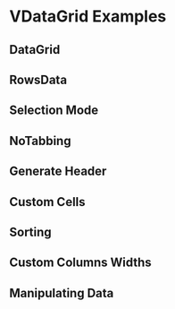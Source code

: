 # VDataGrid Examples

## DataGrid

<code-tab visible-overflow>
<template #example>
<BasicExample />
</template>
<template #code>

```vue
<!--@include: ./components/data-grid/BasicExample.vue -->
```

</template>
</code-tab>

## RowsData

<code-tab visible-overflow>
<template #example>
<RowsDataExample />
</template>
<template #code>

```vue
<!--@include: ./components/data-grid/RowsDataExample.vue -->
```

</template>
</code-tab>

## Selection Mode

<code-tab visible-overflow>
<template #example>
<SelectionModeExample />
</template>
<template #code>

```vue
<!--@include: ./components/data-grid/SelectionModeExample.vue -->
```

</template>
</code-tab>

## NoTabbing

<code-tab visible-overflow>
<template #example>
<NoTabbingExample />
</template>
<template #code>

```vue
<!--@include: ./components/data-grid/NoTabbingExample.vue -->
```

</template>
</code-tab>

## Generate Header

<code-tab visible-overflow>
<template #example>
<GenerateHeaderExample />
</template>
<template #code>

```vue
<!--@include: ./components/data-grid/BasicExample.vue -->
```

</template>
</code-tab>

## Custom Cells

<code-tab visible-overflow>
<template #example>
<CustomCellsExample />
</template>
<template #code>

```vue
<!--@include: ./components/data-grid/CustomCellsExample.vue -->
```

</template>
</code-tab>

## Sorting

<code-tab visible-overflow>
<template #example>
<SortingExample />
</template>
<template #code>

```vue
<!--@include: ./components/data-grid/SortingExample.vue -->
```

</template>
</code-tab>

## Custom Columns Widths

<code-tab visible-overflow>
<template #example>
<CustomColumnsWidthsExample />
</template>
<template #code>

```vue
<!--@include: ./components/data-grid/CustomColumnsWidthsExample.vue -->
```

</template>
</code-tab>

## Manipulating Data

<code-tab visible-overflow>
<template #example>
<ManipulatingDataExample />
</template>
<template #code>

```vue
<!--@include: ./components/data-grid/ManipulatingDataExample.vue -->
```

</template>
</code-tab>

<script setup lang="ts">
import CodeTab from '../custom/CodeTab.vue';
import { defineClientComponent } from 'vitepress';

const BasicExample = defineClientComponent(() =>  import('./components/data-grid/BasicExample.vue'));
const ManipulatingDataExample = defineClientComponent(() =>  import('./components/data-grid/ManipulatingDataExample.vue'));
const RowsDataExample = defineClientComponent(() =>  import('./components/data-grid/RowsDataExample.vue'));
const SelectionModeExample = defineClientComponent(() =>  import('./components/data-grid/SelectionModeExample.vue'));
const NoTabbingExample = defineClientComponent(() =>  import('./components/data-grid/NoTabbingExample.vue'));
const GenerateHeaderExample = defineClientComponent(() =>  import('./components/data-grid/GenerateHeaderExample.vue'));
const CustomCellsExample = defineClientComponent(() =>  import('./components/data-grid/CustomCellsExample.vue'));
const SortingExample = defineClientComponent(() =>  import('./components/data-grid/SortingExample.vue'));
const CustomColumnsWidthsExample = defineClientComponent(() =>  import('./components/data-grid/CustomColumnsWidthsExample.vue'));
</script>
